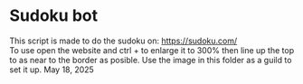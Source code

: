 # Sudoku bot
This script is made to do the sudoku on: https://sudoku.com/   
To use open the website and ctrl + to enlarge it to 300% then line up
the top to as near to the border as posible. Use the image in this folder
as a guild to set it up.  ‎May ‎18, ‎2025

